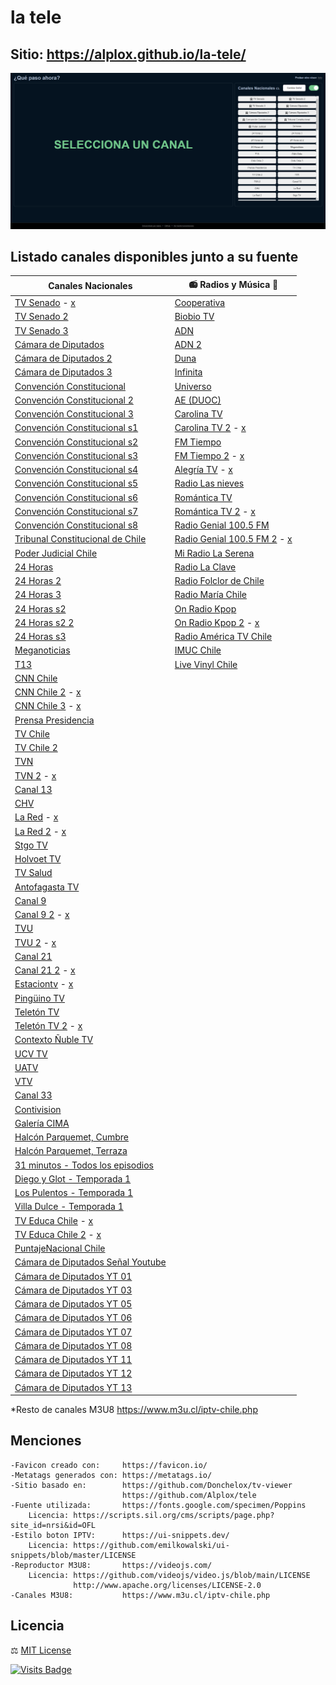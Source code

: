 # la tele
## Sitio: https://alplox.github.io/la-tele/

[![](https://raw.githubusercontent.com/Alplox/la-tele/master/assets/images/preview.png)](https://alplox.github.io/la-tele/)

## Listado canales disponibles junto a su fuente
| Canales Nacionales                                                                                                                  | 📻 Radios y Música 🎵                                                                       |
|-------------------------------------------------------------------------------------------------------------------------------------|---------------------------------------------------------------------------------------------|
| [TV Senado](https://tv.senado.cl/) - [x](https://www.m3u.cl/iptv-chile.php)                                                         | [Cooperativa](http://programas.cooperativa.cl/showalairelibre/)                             |
| [TV Senado 2](https://tv.senado.cl/)                                                                                                | [Biobio TV](https://www.biobiochile.cl/biobiotv/)                                           |
| [TV Senado 3](https://www.youtube.com/channel/UC4GJ43VNn4AYfiYa0RBCHQg)                                                             | [ADN](http://tv.adnradio.cl/)                                                               |
| [Cámara de Diputados](http://www.cdtv.cl//)                                                                                         | [ADN 2](https://www.youtube.com/channel/UCczkrFICr0xEgDsk51zZojA)                           |
| [Cámara de Diputados 2](http://webtv.camara.cl/)                                                                                    | [Duna](https://www.duna.cl/tv/)                                                             |
| [Cámara de Diputados 3](http://webtv.camara.cl/)                                                                                    | [Infinita](http://www.infinita.cl/home/)                                                    |
| [Convención Constitucional](https://www.convencion.tv/)                                                                             | [Universo](https://www.universo.cl/)                                                        |
| [Convención Constitucional 2](https://www.youtube.com/channel/UCRlIWVAxQdAnCl4D4UR9r3Q)                                             | [AE (DUOC)](https://www.aeradio.cl/)                                                        |
| [Convención Constitucional 3](https://www.convencion.tv/)                                                                           | [Carolina TV](https://www.carolina.cl/tv/)                                                  |
| [Convención Constitucional s1](https://www.youtube.com/channel/UCc3koBbWMyvSyzRbG5eTgvQ)                                            | [Carolina TV 2](https://www.carolina.cl/tv/) - [x](https://www.chileiptv.cl/)               |
| [Convención Constitucional s2](https://www.youtube.com/channel/UCKmKUwcjv6HJP7-z9Nnpp2w)                                            | [FM Tiempo](https://www.fmtiempo.cl/)                                                       |
| [Convención Constitucional s3](https://www.youtube.com/channel/UCeIlCkkBplhU0SrWM9B7u7Q)                                            | [FM Tiempo 2](https://www.fmtiempo.cl/) - [x](https://www.chileiptv.cl/)                    |
| [Convención Constitucional s4](https://www.youtube.com/channel/UCkMWMYCPUGzf3UPAxcIaVqA)                                            | [Alegría TV](https://www.alegriafm.cl/) - [x](https://www.chileiptv.cl/)                    |
| [Convención Constitucional s5](https://www.youtube.com/channel/UChNeKfZ0-wwuOCyUSu6BlcA)                                            | [Radio Las nieves](https://www.rln.cl/)                                                     |
| [Convención Constitucional s6](https://www.youtube.com/channel/UC-HPc8CLoGRSG0dgbzZbDWA)                                            | [Romántica TV](https://www.romantica.cl/romantica-tv/)                                      |
| [Convención Constitucional s7](https://www.youtube.com/channel/UC9p2Hsom7SXdro9FhN4K59w)                                            | [Romántica TV 2](https://www.romantica.cl/romantica-tv/) - [x](https://www.chileiptv.cl/)   |
| [Convención Constitucional s8](https://www.youtube.com/channel/UCFkkF0LKUOUOcQEwG4nTrHw)                                            | [Radio Genial 100.5 FM](https://radiogenial.cl/)                                            |
| [Tribunal Constitucional de Chile](https://www.youtube.com/channel/UCZaI-1N1oaGb-U8K2VNztjg)                                        | [Radio Genial 100.5 FM 2](https://radiogenial.cl/) - [x](https://www.m3u.cl/iptv-chile.php) |
| [Poder Judicial Chile](https://www.youtube.com/channel/UCo0C1-ocUG9a0Yb3iO0V-xg)                                                    | [Mi Radio La Serena](https://www.youtube.com/channel/UClJiriqxFwmmVIQeASJfICQ)              |
| [24 Horas](https://www.youtube.com/channel/UCTXNz3gjAypWp3EhlIATEJQ)                                                                | [Radio La Clave](https://radiolaclave.cl/)                                                  |
| [24 Horas 2](https://www.24horas.cl/envivo/)                                                                                        | [Radio Folclor de Chile](https://www.youtube.com/channel/UC0Hl8kJe8Xwv8g63Q4qefQg)          |
| [24 Horas 3](https://www.24horas.cl/envivo/)                                                                                        | [Radio María Chile](https://www.youtube.com/channel/UClMwb2kCYemWyDIZ2dYttKA)               |
| [24 Horas s2](https://www.24horas.cl/envivo/)                                                                                       | [On Radio Kpop](https://onradiochile.cl/kpop/)                                              |
| [24 Horas s2 2](https://www.24horas.cl/envivo/)                                                                                     | [On Radio Kpop 2](https://onradiochile.cl/kpop/) - [x](https://www.m3u.cl/iptv-chile.php)   |
| [24 Horas s3](https://www.24horas.cl/envivo/)                                                                                       | [Radio América TV Chile](http://www.radioamerica.cl/)                                       |
| [Meganoticias](https://www.youtube.com/channel/UCkccyEbqhhM3uKOI6Shm-4Q)                                                            | [IMUC Chile](https://www.youtube.com/channel/UCIIDtZoaK9UZi4FaGMmL_hw)                      |
| [T13](https://www.youtube.com/channel/UCsRnhjcUCR78Q3Ud6OXCTNg)                                                                     | [Live Vinyl Chile](https://www.youtube.com/channel/UC8FJRxSiunppaD0sZgL7H_A)                |
| [CNN Chile](https://www.youtube.com/channel/UCpOAcjJNAp0Y0fhznRrXIJQ)                                                               |                                                                                             |
| [CNN Chile 2](https://www.cnnchile.com/) - [x](https://www.m3u.cl/iptv-chile.php)                                                   |                                                                                             |
| [CNN Chile 3](https://www.cnnchile.com/) - [x](https://github.com/AINMcl/AINMcl.github.io/tree/master/Monitores)                    |                                                                                             |
| [Prensa Presidencia](https://prensa.presidencia.cl/streaming.aspx)                                                                  |                                                                                             |
| [TV Chile](https://www.tvchile.cl/envivo/)                                                                                          |                                                                                             |
| [TV Chile 2](https://www.tvchile.cl/envivo/)                                                                                        |                                                                                             |
| [TVN](https://www.youtube.com/channel/UCaVaCaiG6qRzDiJDuEGKOhQ)                                                                     |                                                                                             |
| [TVN 2](https://www.24horas.cl/envivo/) - [x](https://www.m3u.cl/iptv-chile.php)                                                    |                                                                                             |
| [Canal 13](https://www.youtube.com/channel/UCd4D3LfXC_9MY2zSv_3gMgw)                                                                |                                                                                             |
| [CHV](https://www.youtube.com/channel/UC8EdTmyUaFIfZvVttJ9lgIA)                                                                     |                                                                                             |
| [La Red](https://www.lared.cl/senal-online) - [x](https://github.com/AINMcl/AINMcl.github.io/tree/master/Monitores)                 |                                                                                             |
| [La Red 2](https://www.lared.cl/senal-online) - [x](https://raw.githubusercontent.com/Televito/TDT-Mundo/main/IPTV)                 |                                                                                             |
| [Stgo TV](https://www.santiagotelevision.cl/)                                                                                       |                                                                                             |
| [Holvoet TV](https://holvoet.cl/en-vivo/)                                                                                           |                                                                                             |
| [TV Salud](https://tvsalud.cl/)                                                                                                     |                                                                                             |
| [Antofagasta TV](https://www.antofagasta.tv/)                                                                                       |                                                                                             |
| [Canal 9](https://www.canal9.cl/en-vivo/)                                                                                           |                                                                                             |
| [Canal 9 2](https://www.canal9.cl/en-vivo/) - [x](https://www.chileiptv.cl/)                                                        |                                                                                             |
| [TVU](https://www.tvu.cl/)                                                                                                          |                                                                                             |
| [TVU 2](https://www.tvu.cl/) - [x](https://www.chileiptv.cl/)                                                                       |                                                                                             |
| [Canal 21](https://www.canal21tv.cl/wp/en-vivo/)                                                                                    |                                                                                             |
| [Canal 21 2](https://www.canal21tv.cl/wp/en-vivo/) - [x](https://www.chileiptv.cl/)                                                 |                                                                                             |
| [Estaciontv](https://www.estaciontv.cl/site/) - [x](https://www.chileiptv.cl/)                                                      |                                                                                             |
| [Pingüino TV](https://elpinguino.com/reproductor/)                                                                                  |                                                                                             |
| [Teletón TV](https://teletontv.cl/)                                                                                                 |                                                                                             |
| [Teletón TV 2](https://teletontv.cl/) - [x](https://www.chileiptv.cl/)                                                              |                                                                                             |
| [Contexto Ñuble TV](https://tv.contextonuble.cl/)                                                                                   |                                                                                             |
| [UCV TV](https://pucvmultimedios.cl/senal-online-tv.php)                                                                            |                                                                                             |
| [UATV](https://uatv.cl/uatv-en-vivo/)                                                                                               |                                                                                             |
| [VTV](http://canalvtv.cl/vtv/)                                                                                                      |                                                                                             |
| [Canal 33](http://www.canal33.cl/online.php)                                                                                        |                                                                                             |
| [Contivision](http://w.contivision.cl/cvn/envivo.php)                                                                               |                                                                                             |
| [Galería CIMA](https://www.youtube.com/channel/UC4GOcOKkEefz5NamN4WyMFg)                                                            |                                                                                             |
| [Halcón Parquemet, Cumbre](https://halcon.parquemet.cl/index.html)                                                                  |                                                                                             |
| [Halcón Parquemet, Terraza](https://halcon.parquemet.cl/index.html)                                                                 |                                                                                             |
| [31 minutos - Todos los episodios](https://www.youtube.com/playlist?list=PLVI9tQggdGtFXgCwpjTM_d2pdH6ABeRFL)                        |                                                                                             |
| [Diego y Glot - Temporada 1](https://www.youtube.com/watch?v=J3cLcZ1QhFE&list=PLnDONcPxnlq2s8zwIuJt8_JI4Tf3amd6u)                   |                                                                                             |
| [Los Pulentos - Temporada 1](https://www.youtube.com/playlist?list=PLnDONcPxnlq2gZlH-OAXCnIeyPwMpQuUb)                              |                                                                                             |
| [Villa Dulce - Temporada 1](https://www.youtube.com/playlist?list=PLnDONcPxnlq1V8zLL54a6luAy4Wp6ldK3)                               |                                                                                             |
| [TV Educa Chile](https://www.tvn.cl/envivo/tveducachile/) - [x](https://www.m3u.cl/iptv-chile.php)                                  |                                                                                             |
| [TV Educa Chile 2](https://www.tvn.cl/envivo/tveducachile/) - [x](https://github.com/AINMcl/AINMcl.github.io/tree/master/Monitores) |                                                                                             |
| [PuntajeNacional Chile](https://www.youtube.com/channel/UCCY6xIXHmGBGZUgUYxtfKSg)                                                   |                                                                                             |
| [Cámara de Diputados Señal Youtube](https://www.youtube.com/channel/UCYd5k2TyOyOmUJNx0SH17KA)                                       |                                                                                             |
| [Cámara de Diputados YT 01](https://www.youtube.com/channel/UCcULnWuDzgQG9yF0Dv3DIgg)                                               |                                                                                             |
| [Cámara de Diputados YT 03](https://www.youtube.com/channel/UCF6KgLfQqQzekn8U1DwVs9g)                                               |                                                                                             |
| [Cámara de Diputados YT 05](https://www.youtube.com/channel/UC0QKtI8NpeMObauDylsSUDA)                                               |                                                                                             |
| [Cámara de Diputados YT 06](https://www.youtube.com/channel/UCspWzpGflwb6A8PZqWw49CQ)                                               |                                                                                             |
| [Cámara de Diputados YT 07](https://www.youtube.com/channel/UCyVjDDBZGDywVGrpGBvGEsw)                                               |                                                                                             |
| [Cámara de Diputados YT 08](https://www.youtube.com/channel/UCCtDbZzh63vgU_BWHRGsbug)                                               |                                                                                             |
| [Cámara de Diputados YT 11](https://www.youtube.com/channel/UCYPKjGKq2yLbAnmth5rFZmQ)                                               |                                                                                             |
| [Cámara de Diputados YT 12](https://www.youtube.com/channel/UCVOWFY-sgbDglBsfOap9okg)                                               |                                                                                             |
| [Cámara de Diputados YT 13](https://www.youtube.com/channel/UC33MG3YdoQ16a8a3wODh6lw)                                               |                                                                                             |

*Resto de canales M3U8 https://www.m3u.cl/iptv-chile.php
## Menciones
```
-Favicon creado con:     https://favicon.io/
-Metatags generados con: https://metatags.io/
-Sitio basado en:        https://github.com/Donchelox/tv-viewer
                         https://github.com/Alplox/tele
-Fuente utilizada:       https://fonts.google.com/specimen/Poppins
    Licencia: https://scripts.sil.org/cms/scripts/page.php?site_id=nrsi&id=OFL
-Estilo boton IPTV:      https://ui-snippets.dev/
    Licencia: https://github.com/emilkowalski/ui-snippets/blob/master/LICENSE
-Reproductor M3U8:       https://videojs.com/      
    Licencia: https://github.com/videojs/video.js/blob/main/LICENSE          
              http://www.apache.org/licenses/LICENSE-2.0
-Canales M3U8:           https://www.m3u.cl/iptv-chile.php
```

## Licencia
⚖️ [MIT License](https://github.com/Alplox/la-tele/blob/main/LICENSE)

[![Visits Badge](https://badges.pufler.dev/visits/Alplox/la-tele)](https://badges.pufler.dev)
